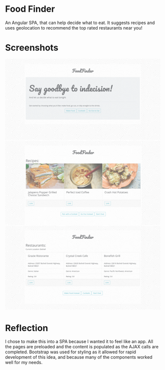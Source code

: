 # Food Finder

An Angular SPA, that can help decide what to eat. It suggests recipes and uses geolocation to recommend the top rated restaurants near you! 

# Screenshots
![Screenshot of Page](https://github.com/mleegina/food-finder/blob/master/img/landing.png)
![Screenshot of Page](https://github.com/mleegina/food-finder/blob/master/img/recipe.png)
![Screenshot of Page](https://github.com/mleegina/food-finder/blob/master/img/restaurant.png)

# Reflection

I chose to make this into a SPA because I wanted it to feel like an app. All the pages are preloaded
and the content is populated as the AJAX calls are completed. Bootstrap was used for styling as it allowed for rapid development of this idea, and because many of the components worked well for my needs. 